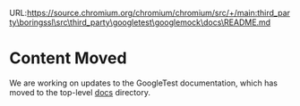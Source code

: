 URL:https://source.chromium.org/chromium/chromium/src/+/main:third_party\boringssl\src\third_party\googletest\googlemock\docs\README.md
# Content Moved

We are working on updates to the GoogleTest documentation, which has moved to
the top-level [docs](../../docs) directory.
